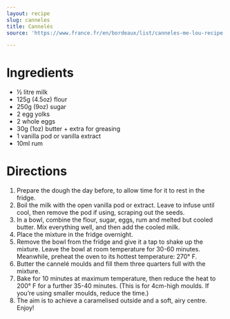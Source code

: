 ```yaml
---
layout: recipe
slug: canneles
title: Cannelés
source: 'https://www.france.fr/en/bordeaux/list/canneles-me-lou-recipe'

---
```


# Ingredients

- ½ litre milk
- 125g (4.5oz) flour
- 250g (9oz) sugar
- 2 egg yolks
- 2 whole eggs
- 30g (1oz) butter + extra for greasing
- 1 vanilla pod or vanilla extract
- 10ml rum

# Directions 

1. Prepare the dough the day before, to allow time for it to rest in the fridge.
1. Boil the milk with the open vanilla pod or extract. Leave to infuse until cool, then remove the pod if using, scraping out the seeds.
1. In a bowl, combine the flour, sugar, eggs, rum and melted but cooled butter. Mix everything well, and then add the cooled milk.
1. Place the mixture in the fridge overnight.
1. Remove the bowl from the fridge and give it a tap to shake up the mixture. Leave the bowl at room temperature for 30-60 minutes. Meanwhile, preheat the oven to its hottest temperature: 270° F.
1. Butter the cannelé moulds and fill them three quarters full with the mixture.
1. Bake for 10 minutes at maximum temperature, then reduce the heat to 200° F for a further 35-40 minutes. (This is for 4cm-high moulds. If you’re using smaller moulds, reduce the time.)
1. The aim is to achieve a caramelised outside and a soft, airy centre. Enjoy!